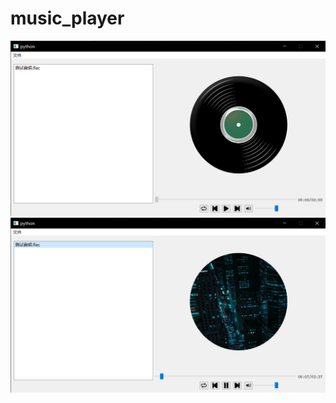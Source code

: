# music_player
![image](https://github.com/wwi125/music_player/blob/main/test1.png)
![image](https://github.com/wwi125/music_player/blob/main/test2.png)
